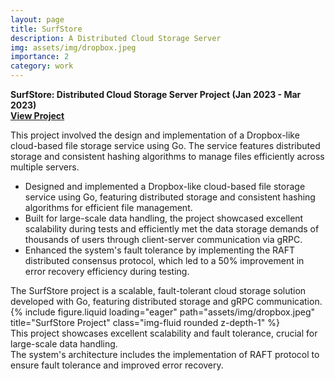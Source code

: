 ```yaml
---
layout: page
title: SurfStore
description: A Distributed Cloud Storage Server
img: assets/img/dropbox.jpeg
importance: 2
category: work
---
```


**SurfStore: Distributed Cloud Storage Server Project (Jan 2023 - Mar 2023)**  
**[View Project](https://github.com/albertgy9910/SurfStore)**

This project involved the design and implementation of a Dropbox-like cloud-based file storage service using Go. The service features distributed storage and consistent hashing algorithms to manage files efficiently across multiple servers.

- Designed and implemented a Dropbox-like cloud-based file storage service using Go, featuring distributed storage and consistent hashing algorithms for efficient file management.
- Built for large-scale data handling, the project showcased excellent scalability during tests and efficiently met the data storage demands of thousands of users through client-server communication via gRPC.
- Enhanced the system's fault tolerance by implementing the RAFT distributed consensus protocol, which led to a 50% improvement in error recovery efficiency during testing.

<div class="caption">
    The SurfStore project is a scalable, fault-tolerant cloud storage solution developed with Go, featuring distributed storage and gRPC communication.
</div>
<div class="row">
    <div class="col-sm mt-3 mt-md-0">
        {% include figure.liquid loading="eager" path="assets/img/dropbox.jpeg" title="SurfStore Project" class="img-fluid rounded z-depth-1" %}
    </div>
</div>
<div class="caption">
    This project showcases excellent scalability and fault tolerance, crucial for large-scale data handling.
</div>

<div class="caption">
    The system's architecture includes the implementation of RAFT protocol to ensure fault tolerance and improved error recovery.
</div>
